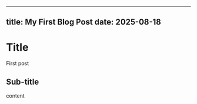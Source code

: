  ---
 title: My First Blog Post
 date: 2025-08-18
 ---
 
 # Title  
 First post 
 
 ## Sub-title
 content
  

 
